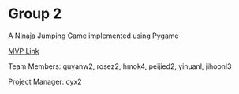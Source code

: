 # Group 2

A Ninaja Jumping Game implemented using Pygame

[MVP Link](https://docs.google.com/document/d/1XHEEqO0aLWxXaar-sTC5eXku1EkdCDTstHjrertaERY/edit)

Team Members: guyanw2, rosez2, hmok4, peijied2, yinuanl, jihoonl3

Project Manager: cyx2
